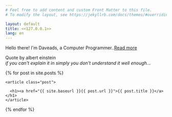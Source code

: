 ```yaml
---
# Feel free to add content and custom Front Matter to this file.
# To modify the layout, see https://jekyllrb.com/docs/themes/#overriding-theme-defaults

layout: default
title: <<127.0.0.1>>
lang: en
---
```



Hello there! I'm Daveads, a Computer Programmer..[Read more](/about.html)

>
Quote by albert einstein<br>
<cite>if you can't explain it in simply you don't understand it well enough...</cite>



<div class="posts">
  {% for post in site.posts %}
	
    <article class="post">

      <h1><a href="{{ site.baseurl }}{{ post.url }}">{{ post.title }}</a></h1>
    </article>
	
  {% endfor %}
</div>
